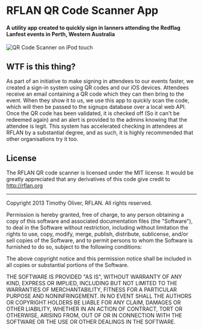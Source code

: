 # RFLAN QR Code Scanner App
#### A utility app created to quickly sign in lanners attending the Redflag Lanfest events in Perth, Western Australia

![QR Code Scanner on iPod touch](https://raw.github.com/TimOliver/RFLAN-QR-Code-Scanner-2/master/Screenshots/RFLAN_QR_Scanner.jpg)

## WTF is this thing?

As part of an initiative to make signing in attendees to our events faster, we created a sign-in system using QR codes and our iOS devices.
Attendees receive an email containing a QR code which they can then bring to the event. When they show it to us, we use this app
to quickly scan the code, which will then be passed to the signups database over a local web API. Once the QR code has been validated, it is checked off (So it can't be redeemed again) 
and an alert is provided to the admins knowing that the attendee is legit.
This system has accelerated checking in attendees at RFLAN by a substantial degree, and as such, it is highly recommended that other organisations try it too.

## License

The RFLAN QR code scanner is licensed under the MIT license. It would be greatly appreciated that 
any derivatives of this code give credit to http://rflan.org

- - -

Copyright 2013 Timothy Oliver, RFLAN. All rights reserved.

Permission is hereby granted, free of charge, to any person obtaining a copy
of this software and associated documentation files (the "Software"), to
deal in the Software without restriction, including without limitation the
rights to use, copy, modify, merge, publish, distribute, sublicense, and/or
sell copies of the Software, and to permit persons to whom the Software is
furnished to do so, subject to the following conditions:

The above copyright notice and this permission notice shall be included in
all copies or substantial portions of the Software.

THE SOFTWARE IS PROVIDED "AS IS", WITHOUT WARRANTY OF ANY KIND, EXPRESS
OR IMPLIED, INCLUDING BUT NOT LIMITED TO THE WARRANTIES OF MERCHANTABILITY,
FITNESS FOR A PARTICULAR PURPOSE AND NONINFRINGEMENT. IN NO EVENT SHALL THE
AUTHORS OR COPYRIGHT HOLDERS BE LIABLE FOR ANY CLAIM, DAMAGES OR OTHER LIABILITY,
WHETHER IN AN ACTION OF CONTRACT, TORT OR OTHERWISE, ARISING FROM, OUT OF OR
IN CONNECTION WITH THE SOFTWARE OR THE USE OR OTHER DEALINGS IN THE SOFTWARE.

